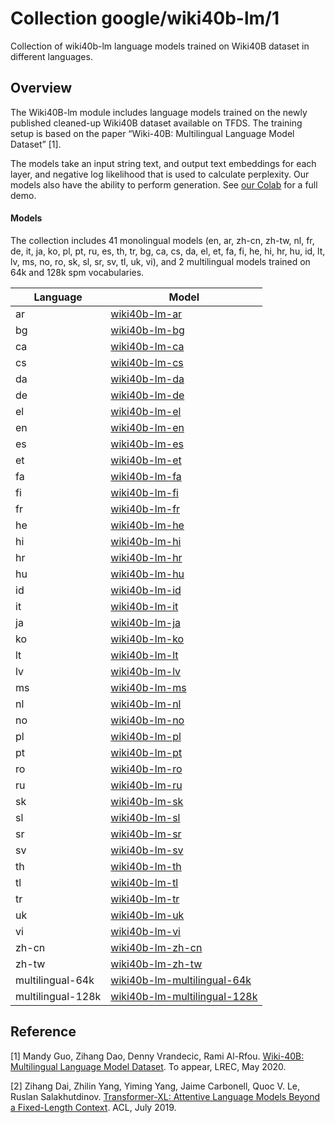 # Collection google/wiki40b-lm/1

Collection of wiki40b-lm language models trained on Wiki40B dataset in different
languages.

<!-- module-type: text-language-model -->
<!-- fine-tunable: false -->
<!-- format: hub -->
<!-- language: multilingual -->
<!-- network-architecture: Transformer XL -->
<!-- dataset: Wiki40B -->

## Overview

The Wiki40B-lm module includes language models trained on the newly published
cleaned-up Wiki40B dataset available on TFDS. The training setup is based on the
paper “Wiki-40B: Multilingual Language Model Dataset” [1].

The models take an input string text, and output text embeddings for each layer,
and negative log likelihood that is used to calculate perplexity. Our models
also have the ability to perform generation. See
[our Colab](https://colab.research.google.com/github/tensorflow/hub/blob/master/examples/colab/wiki40b_lm.ipynb)
for a full demo.

#### Models

The collection includes 41 monolingual models (en, ar, zh-cn, zh-tw, nl, fr, de,
it, ja, ko, pl, pt, ru, es, th, tr, bg, ca, cs, da, el, et, fa, fi, he, hi, hr,
hu, id, lt, lv, ms, no, ro, sk, sl, sr, sv, tl, uk, vi), and 2 multilingual
models trained on 64k and 128k spm vocabularies.

Language          | Model
----------------- | -----
ar                | [wiki40b-lm-ar](https://tfhub.dev/google/wiki40b-lm-ar)
bg                | [wiki40b-lm-bg](https://tfhub.dev/google/wiki40b-lm-bg)
ca                | [wiki40b-lm-ca](https://tfhub.dev/google/wiki40b-lm-ca)
cs                | [wiki40b-lm-cs](https://tfhub.dev/google/wiki40b-lm-cs)
da                | [wiki40b-lm-da](https://tfhub.dev/google/wiki40b-lm-da)
de                | [wiki40b-lm-de](https://tfhub.dev/google/wiki40b-lm-de)
el                | [wiki40b-lm-el](https://tfhub.dev/google/wiki40b-lm-el)
en                | [wiki40b-lm-en](https://tfhub.dev/google/wiki40b-lm-en)
es                | [wiki40b-lm-es](https://tfhub.dev/google/wiki40b-lm-es)
et                | [wiki40b-lm-et](https://tfhub.dev/google/wiki40b-lm-et)
fa                | [wiki40b-lm-fa](https://tfhub.dev/google/wiki40b-lm-fa)
fi                | [wiki40b-lm-fi](https://tfhub.dev/google/wiki40b-lm-fi)
fr                | [wiki40b-lm-fr](https://tfhub.dev/google/wiki40b-lm-fr)
he                | [wiki40b-lm-he](https://tfhub.dev/google/wiki40b-lm-he)
hi                | [wiki40b-lm-hi](https://tfhub.dev/google/wiki40b-lm-hi)
hr                | [wiki40b-lm-hr](https://tfhub.dev/google/wiki40b-lm-hr)
hu                | [wiki40b-lm-hu](https://tfhub.dev/google/wiki40b-lm-hu)
id                | [wiki40b-lm-id](https://tfhub.dev/google/wiki40b-lm-id)
it                | [wiki40b-lm-it](https://tfhub.dev/google/wiki40b-lm-it)
ja                | [wiki40b-lm-ja](https://tfhub.dev/google/wiki40b-lm-ja)
ko                | [wiki40b-lm-ko](https://tfhub.dev/google/wiki40b-lm-ko)
lt                | [wiki40b-lm-lt](https://tfhub.dev/google/wiki40b-lm-lt)
lv                | [wiki40b-lm-lv](https://tfhub.dev/google/wiki40b-lm-lv)
ms                | [wiki40b-lm-ms](https://tfhub.dev/google/wiki40b-lm-ms)
nl                | [wiki40b-lm-nl](https://tfhub.dev/google/wiki40b-lm-nl)
no                | [wiki40b-lm-no](https://tfhub.dev/google/wiki40b-lm-no)
pl                | [wiki40b-lm-pl](https://tfhub.dev/google/wiki40b-lm-pl)
pt                | [wiki40b-lm-pt](https://tfhub.dev/google/wiki40b-lm-pt)
ro                | [wiki40b-lm-ro](https://tfhub.dev/google/wiki40b-lm-ro)
ru                | [wiki40b-lm-ru](https://tfhub.dev/google/wiki40b-lm-ru)
sk                | [wiki40b-lm-sk](https://tfhub.dev/google/wiki40b-lm-sk)
sl                | [wiki40b-lm-sl](https://tfhub.dev/google/wiki40b-lm-sl)
sr                | [wiki40b-lm-sr](https://tfhub.dev/google/wiki40b-lm-sr)
sv                | [wiki40b-lm-sv](https://tfhub.dev/google/wiki40b-lm-sv)
th                | [wiki40b-lm-th](https://tfhub.dev/google/wiki40b-lm-th)
tl                | [wiki40b-lm-tl](https://tfhub.dev/google/wiki40b-lm-tl)
tr                | [wiki40b-lm-tr](https://tfhub.dev/google/wiki40b-lm-tr)
uk                | [wiki40b-lm-uk](https://tfhub.dev/google/wiki40b-lm-uk)
vi                | [wiki40b-lm-vi](https://tfhub.dev/google/wiki40b-lm-vi)
zh-cn             | [wiki40b-lm-zh-cn](https://tfhub.dev/google/wiki40b-lm-zh-cn)
zh-tw             | [wiki40b-lm-zh-tw](https://tfhub.dev/google/wiki40b-lm-zh-tw)
multilingual-64k  | [wiki40b-lm-multilingual-64k](https://tfhub.dev/google/wiki40b-lm-multilingual-64k)
multilingual-128k | [wiki40b-lm-multilingual-128k](https://tfhub.dev/google/wiki40b-lm-multilingual-128k)

## Reference

[1] Mandy Guo, Zihang Dao, Denny Vrandecic, Rami Al-Rfou.
[Wiki-40B: Multilingual Language Model Dataset](https://research.google/pubs/pub49029/).
To appear, LREC, May 2020.

[2] Zihang Dai, Zhilin Yang, Yiming Yang, Jaime Carbonell, Quoc V. Le, Ruslan
Salakhutdinov.
[Transformer-XL: Attentive Language Models Beyond a Fixed-Length Context](https://arxiv.org/abs/1901.02860).
ACL, July 2019.
